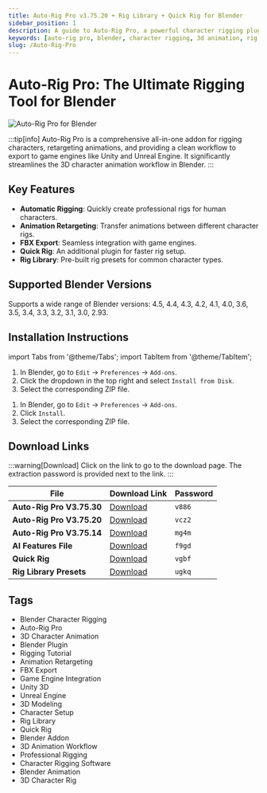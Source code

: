 ```yaml
---
title: Auto-Rig Pro v3.75.20 + Rig Library + Quick Rig for Blender
sidebar_position: 1
description: A guide to Auto-Rig Pro, a powerful character rigging plugin for Blender. Learn about its features, installation, and find download links for various versions.
keywords: [auto-rig pro, blender, character rigging, 3d animation, rig library, quick rig, blender plugin]
slug: /Auto-Rig-Pro
---
```

<!--Above is frontmatter Part-generate depend on content meet Google Seo, you need to balance automation efficiency with Google’s core ranking factors—especially E-E-A-T (Experience, Expertise, Authoritativeness, Trustworthiness), -->

<!--First Part-This is Title -->
# Auto-Rig Pro: The Ultimate Rigging Tool for Blender

<!--Second Part-This is First Banner -->
![Auto-Rig Pro for Blender](https://www.gfxcamp.com/wp-content/uploads/2019/08/Auto-Rig-Pro-3.41.59-for-Blender-2.8.jpg)

:::tip[info]
Auto-Rig Pro is a comprehensive all-in-one addon for rigging characters, retargeting animations, and providing a clean workflow to export to game engines like Unity and Unreal Engine. It significantly streamlines the 3D character animation workflow in Blender.
:::

## Key Features

- **Automatic Rigging**: Quickly create professional rigs for human characters.
- **Animation Retargeting**: Transfer animations between different character rigs.
- **FBX Export**: Seamless integration with game engines.
- **Quick Rig**: An additional plugin for faster rig setup.
- **Rig Library**: Pre-built rig presets for common character types.

## Supported Blender Versions

Supports a wide range of Blender versions: 4.5, 4.4, 4.3, 4.2, 4.1, 4.0, 3.6, 3.5, 3.4, 3.3, 3.2, 3.1, 3.0, 2.93.

## Installation Instructions

import Tabs from '@theme/Tabs';
import TabItem from '@theme/TabItem';

<Tabs>
  <TabItem value="blender-4.1+" label="Blender 4.1 and Later" default>
    <ol>
      <li>In Blender, go to <code>Edit</code> → <code>Preferences</code> → <code>Add-ons</code>.</li>
      <li>Click the dropdown in the top right and select <code>Install from Disk</code>.</li>
      <li>Select the corresponding ZIP file.</li>
    </ol>
  </TabItem>
  <TabItem value="blender-4.0-" label="Blender 4.0 and Earlier">
    <ol>
      <li>In Blender, go to <code>Edit</code> → <code>Preferences</code> → <code>Add-ons</code>.</li>
      <li>Click <code>Install</code>.</li>
      <li>Select the corresponding ZIP file.</li>
    </ol>
  </TabItem>
</Tabs>

<!-- The Download Part-->
## Download Links
:::warning[Download]
Click on the link to go to the download page. The extraction password is provided next to the link.
:::

| File                       | Download Link                                                              | Password |
| -------------------------- | -------------------------------------------------------------------------- | -------- |
| **Auto-Rig Pro V3.75.30**  | [Download](https://pan.baidu.com/s/1GHxNQRYpLjLqXKNlvnchHQ?pwd=v886)        | `v886`   |
| **Auto-Rig Pro V3.75.20**  | [Download](https://pan.baidu.com/s/19z4IqbJuBv5NWraDYcNznA?pwd=vcz2)        | `vcz2`   |
| **Auto-Rig Pro V3.75.14**  | [Download](https://pan.baidu.com/s/1UxyVCgPx9reAN9Dkag2eQQ?pwd=mg4m)        | `mg4m`   |
| **AI Features File**       | [Download](https://pan.baidu.com/s/1jsYs4NIREO1tHMtsdlPEuA?pwd=f9gd)        | `f9gd`   |
| **Quick Rig**              | [Download](https://pan.baidu.com/s/1hjNSdSH6xagswOHGD-GoXA?pwd=vgbf)        | `vgbf`   |
| **Rig Library Presets**    | [Download](https://pan.baidu.com/s/1EMK31gZZYx7PpDMq-B1xTg?pwd=ugkq)        | `ugkq`   |

<!-- Generate new SEO-optimized tags based on content for this part,Ensure tags align with Google's E-E-A-T principles  -->
## Tags

- Blender Character Rigging
- Auto-Rig Pro
- 3D Character Animation
- Blender Plugin
- Rigging Tutorial
- Animation Retargeting
- FBX Export
- Game Engine Integration
- Unity 3D
- Unreal Engine
- 3D Modeling
- Character Setup
- Rig Library
- Quick Rig
- Blender Addon
- 3D Animation Workflow
- Professional Rigging
- Character Rigging Software
- Blender Animation
- 3D Character Rig
